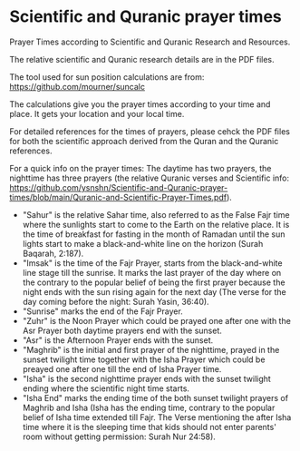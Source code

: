 # Scientific and Quranic prayer times
 Prayer Times according to Scientific and Quranic Research and Resources. 

The relative scientific and Quranic research details are in the PDF files. 

The tool used for sun position calculations are from: https://github.com/mourner/suncalc 

The calculations give you the prayer times according to your time and place. It gets your location and your local time. 

For detailed references for the times of prayers, please cehck the PDF files for both the scientific approach derived from the Quran and the Quranic references. 

For a quick info on the prayer times: The daytime has two prayers, the nighttime has three prayers (the relative Quranic verses and Scientific info: https://github.com/ysnshn/Scientific-and-Quranic-prayer-times/blob/main/Quranic-and-Scientific-Prayer-Times.pdf). 

- "Sahur" is the relative Sahar time, also referred to as the False Fajr time where the sunlights start to come to the Earth on the relative place. It is the time of breakfast for fasting in the month of Ramadan until the sun lights start to make a black-and-white line on the horizon (Surah Baqarah, 2:187).
- "Imsak" is the time of the Fajr Prayer, starts from the black-and-white line stage till the sunrise. It marks the last prayer of the day where on the contrary to the popular belief of being the first prayer because the night ends with the sun rising again for the next day (The verse for the day coming before the night: Surah Yasin, 36:40).
- "Sunrise" marks the end of the Fajr Prayer.
- "Zuhr" is the Noon Prayer which could be prayed one after one with the Asr Prayer both daytime prayers end with the sunset. 
- "Asr" is the Afternoon Prayer ends with the sunset.
- "Maghrib" is the initial and first prayer of the nighttime, prayed in the sunset twilight time together with the Isha Prayer which could be preayed one after one till the end of Isha Prayer time.
- "Isha" is the second nighttime prayer ends with the sunset twilight ending where the scientific night time starts.
- "Isha End" marks the ending time of the both sunset twilight prayers of Maghrib and Isha (Isha has the ending time, contrary to the popular belief of Isha time extended till Fajr. The Verse mentioning the after Isha time where it is the sleeping time that kids should not enter parents' room without getting permission: Surah Nur 24:58).

